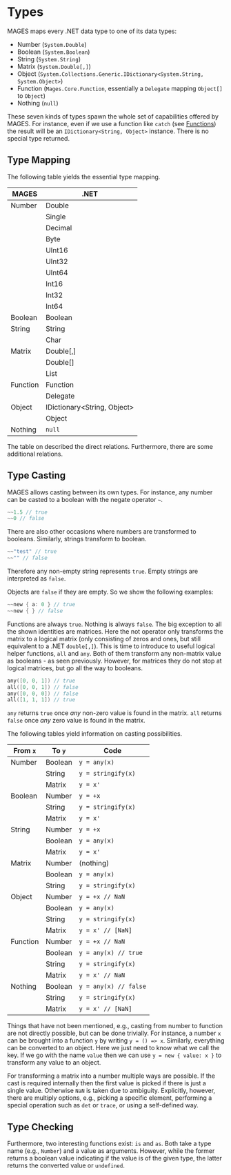 # Types

MAGES maps every .NET data type to one of its data types:

* Number (`System.Double`)
* Boolean (`System.Boolean`)
* String (`System.String`)
* Matrix (`System.Double[,]`)
* Object (`System.Collections.Generic.IDictionary<System.String, System.Object>`)
* Function (`Mages.Core.Function`, essentially a `Delegate` mapping `Object[]` to `Object`)
* Nothing (`null`)

These seven kinds of types spawn the whole set of capabilities offered by MAGES. For instance, even if we use a function like `catch` (see [Functions](functions.md)) the result will be an `IDictionary<String, Object>` instance. There is no special type returned.

## Type Mapping

The following table yields the essential type mapping.

| MAGES    | .NET                        |
|--------- | --------------------------- |
| Number   | Double                      |
|          | Single                      |
|          | Decimal                     |
|          | Byte                        |
|          | UInt16                      |
|          | UInt32                      |
|          | UInt64                      |
|          | Int16                       |
|          | Int32                       |
|          | Int64                       |
| Boolean  | Boolean                     |
| String   | String                      |
|          | Char                        |
| Matrix   | Double[,]                   |
|          | Double[]                    |
|          | List<Double>                |
| Function | Function                    |
|          | Delegate                    |
| Object   | IDictionary<String, Object> |
|          | Object                      |
| Nothing  | `null`                      |

The table on described the direct relations. Furthermore, there are some additional relations.

## Type Casting

MAGES allows casting between its own types. For instance, any number can be casted to a boolean with the negate operator `~`.

```C
~~1.5 // true
~~0 // false
```

There are also other occasions where numbers are transformed to booleans. Similarly, strings transform to boolean.

```C
~~"test" // true
~~"" // false
```

Therefore any non-empty string represents `true`. Empty strings are interpreted as `false`.

Objects are `false` if they are empty. So we show the following examples:

```C
~~new { a: 0 } // true
~~new { } // false
```

Functions are always `true`. Nothing is always `false`. The big exception to all the shown identities are matrices. Here the not operator only transforms the matrix to a logical matrix (only consisting of zeros and ones, but still equivalent to a .NET `double[,]`). This is time to introduce to useful logical helper functions, `all` and `any`. Both of them transform any non-matrix value as booleans - as seen previously. However, for matrices they do not stop at logical matrices, but go all the way to booleans.

```C
any([0, 0, 1]) // true
all([0, 0, 1]) // false
any([0, 0, 0]) // false
all([1, 1, 1]) // true
```

`any` returns `true` once *any* non-zero value is found in the matrix. `all` returns `false` once *any* zero value is found in the matrix.

The following tables yield information on casting possibilities.

| From `x` | To `y`   | Code                  |
| -------- | -------- | --------------------- |
| Number   | Boolean  | `y = any(x)`          |
|          | String   | `y = stringify(x)`    |
|          | Matrix   | `y = x'`              |
| Boolean  | Number   | `y = +x`              |
|          | String   | `y = stringify(x)`    |
|          | Matrix   | `y = x'`              |
| String   | Number   | `y = +x`              |
|          | Boolean  | `y = any(x)`          |
|          | Matrix   | `y = x'`              |
| Matrix   | Number   | (nothing)             |
|          | Boolean  | `y = any(x)`          |
|          | String   | `y = stringify(x)`    |
| Object   | Number   | `y = +x // NaN`       |
|          | Boolean  | `y = any(x)`          |
|          | String   | `y = stringify(x)`    |
|          | Matrix   | `y = x' // [NaN]`     |
| Function | Number   | `y = +x // NaN`       |
|          | Boolean  | `y = any(x) // true`  |
|          | String   | `y = stringify(x)`    |
|          | Matrix   | `y = x' // NaN`       |
| Nothing  | Boolean  | `y = any(x) // false` |
|          | String   | `y = stringify(x)`    |
|          | Matrix   | `y = x' // [NaN]`     |

Things that have not been mentioned, e.g., casting from number to function are not directly possible, but can be done trivially. For instance, a number `x` can be brought into a function `y` by writing `y = () => x`. Similarly, everything can be converted to an object. Here we just need to know what we call the key. If we go with the name `value` then we can use `y = new { value: x }` to transform any value to an object.

For transforming a matrix into a number multiple ways are possible. If the cast is required internally then the first value is picked if there is just a single value. Otherwise `NaN` is taken due to ambiguity. Explicitly, however, there are multiply options, e.g., picking a specific element, performing a special operation such as `det` or `trace`, or using a self-defined way.

## Type Checking

Furthermore, two interesting functions exist: `is` and `as`. Both take a type name (e.g., `Number`) and a value as arguments. However, while the former returns a boolean value indicating if the value is of the given type, the latter returns the converted value or `undefined`.

